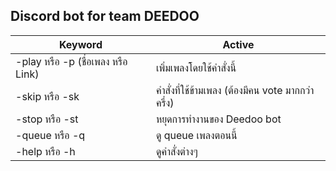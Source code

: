 ## Discord bot for team DEEDOO

Keyword | Active 
--- | --- 
-play หรือ -p (ชื่อเพลง หรือ Link)  | เพิ่มเพลงโดยใช้คำสั่งนี้
-skip หรือ -sk | คำสั่งที่ใช้ข้ามเพลง (ต้องมีคน vote มากกว่าครึ่ง)
-stop หรือ -st | หยุดการทำงานของ Deedoo bot
-queue หรือ -q | ดู queue เพลงตอนนี้
-help หรือ -h  | ดูคำสั่งต่างๆ